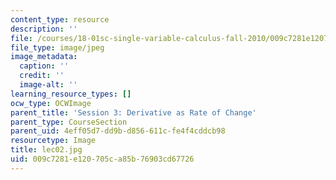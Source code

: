 ```yaml
---
content_type: resource
description: ''
file: /courses/18-01sc-single-variable-calculus-fall-2010/009c7281e120705ca85b76903cd67726_lec02.jpg
file_type: image/jpeg
image_metadata:
  caption: ''
  credit: ''
  image-alt: ''
learning_resource_types: []
ocw_type: OCWImage
parent_title: 'Session 3: Derivative as Rate of Change'
parent_type: CourseSection
parent_uid: 4eff05d7-dd9b-d856-611c-fe4f4cddcb98
resourcetype: Image
title: lec02.jpg
uid: 009c7281-e120-705c-a85b-76903cd67726
---
```

